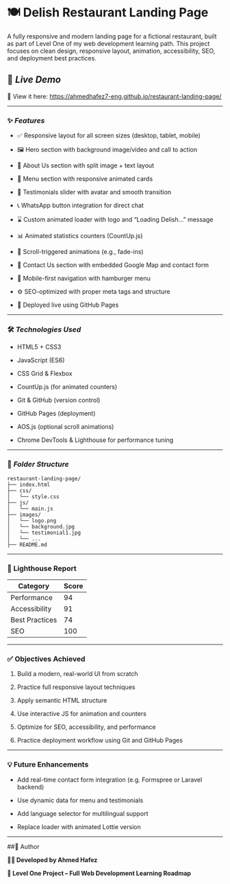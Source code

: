 # 🍽️ Delish Restaurant Landing Page
A fully responsive and modern landing page for a fictional restaurant, built as part of Level One of my web development learning path. This project focuses on clean design, responsive layout, animation, accessibility, SEO, and deployment best practices.


## 🚀 *Live Demo*
<!-- [View Live](https://ahmedhafez7-eng.github.io/restaurant-landing-page/) -->
🔗 View it here: https://ahmedhafez7-eng.github.io/restaurant-landing-page/

---
### ✨ *Features*
- ✅ Responsive layout for all screen sizes (desktop, tablet, mobile)

- 🖼️ Hero section with background image/video and call to action

- 🧾 About Us section with split image + text layout

- 🍔 Menu section with responsive animated cards

- 💬 Testimonials slider with avatar and smooth transition

- 📞 WhatsApp button integration for direct chat

- ⌛ Custom animated loader with logo and “Loading Delish…” message

- 📊 Animated statistics counters (CountUp.js)

- 🎯 Scroll-triggered animations (e.g., fade-ins)

- 📍 Contact Us section with embedded Google Map and contact form

- 📱 Mobile-first navigation with hamburger menu

- ⚙️ SEO-optimized with proper meta tags and structure

- 📡 Deployed live using GitHub Pages

---
### 🛠️ *Technologies Used*
* HTML5 + CSS3

* JavaScript (ES6)

* CSS Grid & Flexbox

* CountUp.js (for animated counters)

* Git & GitHub (version control)

* GitHub Pages (deployment)

* AOS.js (optional scroll animations)

* Chrome DevTools & Lighthouse for performance tuning
---
### 📁 *Folder Structure*
```
restaurant-landing-page/
├── index.html
├── css/
│   └── style.css
├── js/
│   └── main.js
├── images/
│   └── logo.png
│   └── background.jpg
│   └── testimonial1.jpg
│   └── ...
├── README.md
```
<!-- ---
### 📷 *Screenshots*

| Desktop View |
|--------------|
![Desktop](assets/images/Desktop_View.png)

| Mobile View |
|-------------|
![Mobile](assets/images/Mobile_View.png) -->


---
### 🧪 Lighthouse Report

| Category          |     Score   |
|-------------------|-------------|
| Performance       |	   94     |
| Accessibility     |	   91     |
| Best Practices    |	   74     |
| SEO	            |      100    |

---
### ✅ Objectives Achieved

1. Build a modern, real-world UI from scratch

2. Practice full responsive layout techniques

3. Apply semantic HTML structure

4. Use interactive JS for animation and counters

5. Optimize for SEO, accessibility, and performance

6. Practice deployment workflow using Git and GitHub Pages

---
### 💡 Future Enhancements

- Add real-time contact form integration (e.g. Formspree or Laravel backend)

- Use dynamic data for menu and testimonials

- Add language selector for multilingual support

- Replace loader with animated Lottie version

---
<!-- ## 📝 License
This project is licensed under the MIT License — feel free to use, modify, or build on it! -->

##👤 Author

**🧑‍💻 Developed by Ahmed Hafez**

**🚀 Level One Project – Full Web Development Learning Roadmap**